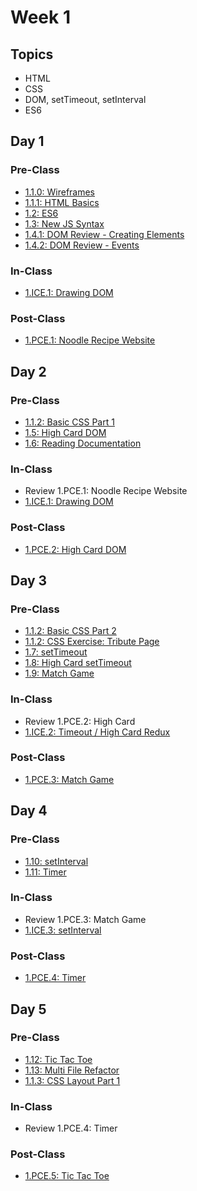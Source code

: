 # Week 1

## Topics

- HTML
- CSS
- DOM, setTimeout, setInterval
- ES6

## Day 1

### Pre-Class

- [1.1.0: Wireframes](../../1-front-end-basics/1.1-html-and-css/1.1.0-wireframes.md)
- [1.1.1: HTML Basics](../../1-front-end-basics/1.1-html-and-css/1.1.1-basic-html.md)
- [1.2: ES6](../../1-front-end-basics/1.2-es6-basics.md)
- [1.3: New JS Syntax](../../1-front-end-basics/1.3-new-js-syntax.md)
- [1.4.1: DOM Review - Creating Elements](../../1-front-end-basics/1.4-dom-review/1.4.1-creating-elements.md)
- [1.4.2: DOM Review - Events](../../1-front-end-basics/1.4-dom-review/1.4.2-events.md)

### In-Class

- [1.ICE.1: Drawing DOM](../../1-front-end-basics/1.ice-in-class-exercises/1.ice.1-drawing-dom.md)

### Post-Class

- [1.PCE.1: Noodle Recipe Website](../../1-front-end-basics/1.pce-post-class-exercises/1.pce.1-noodles.md)

## Day 2

### Pre-Class

- [1.1.2: Basic CSS Part 1](../../1-front-end-basics/1.1-html-and-css/1.1.2-basic-css.md#part-1)
- [1.5: High Card DOM](../../1-front-end-basics/1.5-high-card-dom.md)
- [1.6: Reading Documentation](../../1-front-end-basics/1.6-reading-documentation.md)

### In-Class

- Review 1.PCE.1: Noodle Recipe Website
- [1.ICE.1: Drawing DOM](../../1-front-end-basics/1.ice-in-class-exercises/1.ice.1-drawing-dom.md)

### Post-Class

- [1.PCE.2: High Card DOM](../../1-front-end-basics/1.pce-post-class-exercises/1.pce.2-high-card-dom.md)

## Day 3

### Pre-Class

- [1.1.2: Basic CSS Part 2](../../1-front-end-basics/1.1-html-and-css/1.1.2-basic-css.md#part-2)
- [1.1.2: CSS Exercise: Tribute Page](../../1-front-end-basics/1.1-html-and-css/1.1.2-basic-css.md#html-css-exercise-1-tribute-page)
- [1.7: setTimeout](../../1-front-end-basics/1.7-settimeout.md)
- [1.8: High Card setTimeout](../../1-front-end-basics/1.8-high-card-settimeout.md)
- [1.9: Match Game](../../1-front-end-basics/1.9-match-game.md)

### In-Class

- Review 1.PCE.2: High Card
- [1.ICE.2: Timeout / High Card Redux](../../1-front-end-basics/1.ice-in-class-exercises/1.ice.2-high-card-redux.md)

### Post-Class

- [1.PCE.3: Match Game](../../1-front-end-basics/1.pce-post-class-exercises/1.pce.3-match-game.md)

## Day 4

### Pre-Class

- [1.10: setInterval](../../1-front-end-basics/1.10-setinterval.md)
- [1.11: Timer](../../1-front-end-basics/1.11-timer.md)

### In-Class

- Review 1.PCE.3: Match Game
- [1.ICE.3: setInterval](../../1-front-end-basics/1.ice-in-class-exercises/1.ice.3-setinterval.md)

### Post-Class

- [1.PCE.4: Timer](../../1-front-end-basics/1.pce-post-class-exercises/1.pce.4-timer.md)

## Day 5

### Pre-Class

- [1.12: Tic Tac Toe](../../1-front-end-basics/1.12-tic-tac-toe.md)
- [1.13: Multi File Refactor](../../1-front-end-basics/1.13-multi-file-refactor.md)
- [1.1.3: CSS Layout Part 1](../../1-front-end-basics/1.1-html-and-css/1.1.3-css-layout.md#part-1)

### In-Class

- Review 1.PCE.4: Timer

### Post-Class

- [1.PCE.5: Tic Tac Toe](../../1-front-end-basics/1.pce-post-class-exercises/1.pce.5-tic-tac-toe.md)
